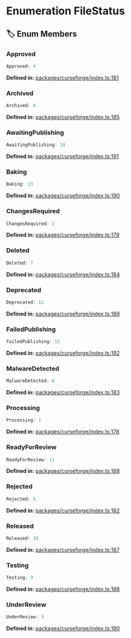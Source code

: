 # Enumeration FileStatus

## 🏷️ Enum Members

### Approved

```ts
Approved: 4
```
<p style="font-size: 14px; color: var(--vp-c-text-2)">
<strong>Defined in:</strong> <a href="https://github.com/voxelum/minecraft-launcher-core-node/blob/master/packages/curseforge/index.ts#L181" target="_blank" rel="noreferrer">packages/curseforge/index.ts:181</a>
</p>


### Archived

```ts
Archived: 8
```
<p style="font-size: 14px; color: var(--vp-c-text-2)">
<strong>Defined in:</strong> <a href="https://github.com/voxelum/minecraft-launcher-core-node/blob/master/packages/curseforge/index.ts#L185" target="_blank" rel="noreferrer">packages/curseforge/index.ts:185</a>
</p>


### AwaitingPublishing

```ts
AwaitingPublishing: 14
```
<p style="font-size: 14px; color: var(--vp-c-text-2)">
<strong>Defined in:</strong> <a href="https://github.com/voxelum/minecraft-launcher-core-node/blob/master/packages/curseforge/index.ts#L191" target="_blank" rel="noreferrer">packages/curseforge/index.ts:191</a>
</p>


### Baking

```ts
Baking: 13
```
<p style="font-size: 14px; color: var(--vp-c-text-2)">
<strong>Defined in:</strong> <a href="https://github.com/voxelum/minecraft-launcher-core-node/blob/master/packages/curseforge/index.ts#L190" target="_blank" rel="noreferrer">packages/curseforge/index.ts:190</a>
</p>


### ChangesRequired

```ts
ChangesRequired: 2
```
<p style="font-size: 14px; color: var(--vp-c-text-2)">
<strong>Defined in:</strong> <a href="https://github.com/voxelum/minecraft-launcher-core-node/blob/master/packages/curseforge/index.ts#L179" target="_blank" rel="noreferrer">packages/curseforge/index.ts:179</a>
</p>


### Deleted

```ts
Deleted: 7
```
<p style="font-size: 14px; color: var(--vp-c-text-2)">
<strong>Defined in:</strong> <a href="https://github.com/voxelum/minecraft-launcher-core-node/blob/master/packages/curseforge/index.ts#L184" target="_blank" rel="noreferrer">packages/curseforge/index.ts:184</a>
</p>


### Deprecated

```ts
Deprecated: 12
```
<p style="font-size: 14px; color: var(--vp-c-text-2)">
<strong>Defined in:</strong> <a href="https://github.com/voxelum/minecraft-launcher-core-node/blob/master/packages/curseforge/index.ts#L189" target="_blank" rel="noreferrer">packages/curseforge/index.ts:189</a>
</p>


### FailedPublishing

```ts
FailedPublishing: 15
```
<p style="font-size: 14px; color: var(--vp-c-text-2)">
<strong>Defined in:</strong> <a href="https://github.com/voxelum/minecraft-launcher-core-node/blob/master/packages/curseforge/index.ts#L192" target="_blank" rel="noreferrer">packages/curseforge/index.ts:192</a>
</p>


### MalwareDetected

```ts
MalwareDetected: 6
```
<p style="font-size: 14px; color: var(--vp-c-text-2)">
<strong>Defined in:</strong> <a href="https://github.com/voxelum/minecraft-launcher-core-node/blob/master/packages/curseforge/index.ts#L183" target="_blank" rel="noreferrer">packages/curseforge/index.ts:183</a>
</p>


### Processing

```ts
Processing: 1
```
<p style="font-size: 14px; color: var(--vp-c-text-2)">
<strong>Defined in:</strong> <a href="https://github.com/voxelum/minecraft-launcher-core-node/blob/master/packages/curseforge/index.ts#L178" target="_blank" rel="noreferrer">packages/curseforge/index.ts:178</a>
</p>


### ReadyForReview

```ts
ReadyForReview: 11
```
<p style="font-size: 14px; color: var(--vp-c-text-2)">
<strong>Defined in:</strong> <a href="https://github.com/voxelum/minecraft-launcher-core-node/blob/master/packages/curseforge/index.ts#L188" target="_blank" rel="noreferrer">packages/curseforge/index.ts:188</a>
</p>


### Rejected

```ts
Rejected: 5
```
<p style="font-size: 14px; color: var(--vp-c-text-2)">
<strong>Defined in:</strong> <a href="https://github.com/voxelum/minecraft-launcher-core-node/blob/master/packages/curseforge/index.ts#L182" target="_blank" rel="noreferrer">packages/curseforge/index.ts:182</a>
</p>


### Released

```ts
Released: 10
```
<p style="font-size: 14px; color: var(--vp-c-text-2)">
<strong>Defined in:</strong> <a href="https://github.com/voxelum/minecraft-launcher-core-node/blob/master/packages/curseforge/index.ts#L187" target="_blank" rel="noreferrer">packages/curseforge/index.ts:187</a>
</p>


### Testing

```ts
Testing: 9
```
<p style="font-size: 14px; color: var(--vp-c-text-2)">
<strong>Defined in:</strong> <a href="https://github.com/voxelum/minecraft-launcher-core-node/blob/master/packages/curseforge/index.ts#L186" target="_blank" rel="noreferrer">packages/curseforge/index.ts:186</a>
</p>


### UnderReview

```ts
UnderReview: 3
```
<p style="font-size: 14px; color: var(--vp-c-text-2)">
<strong>Defined in:</strong> <a href="https://github.com/voxelum/minecraft-launcher-core-node/blob/master/packages/curseforge/index.ts#L180" target="_blank" rel="noreferrer">packages/curseforge/index.ts:180</a>
</p>


